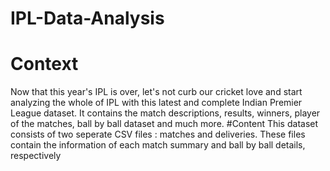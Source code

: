 # IPL-Data-Analysis
# Context
Now that this year's IPL is over, let's not curb our cricket love and start analyzing the whole of IPL with this latest and complete Indian Premier League dataset. It contains the match descriptions, results, winners, player of the matches, ball by ball dataset and much more.
#Content
This dataset consists of two seperate CSV files : matches and deliveries. These files contain the information of each match summary and ball by ball details, respectively
